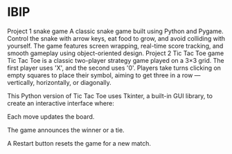# IBIP
Project 1  snake game
A classic snake game built using Python and Pygame. Control the snake with arrow keys, eat food to grow, and avoid colliding with yourself. The game features screen wrapping, real-time score tracking, and smooth gameplay using object-oriented design.
Project 2 Tic Tac Toe game 
Tic Tac Toe is a classic two-player strategy game played on a 3×3 grid. The first player uses 'X', and the second uses '0'. Players take turns clicking on empty squares to place their symbol, aiming to get three in a row — vertically, horizontally, or diagonally.

This Python version of Tic Tac Toe uses Tkinter, a built-in GUI library, to create an interactive interface where:

Each move updates the board.

The game announces the winner or a tie.

A Restart button resets the game for a new match.

